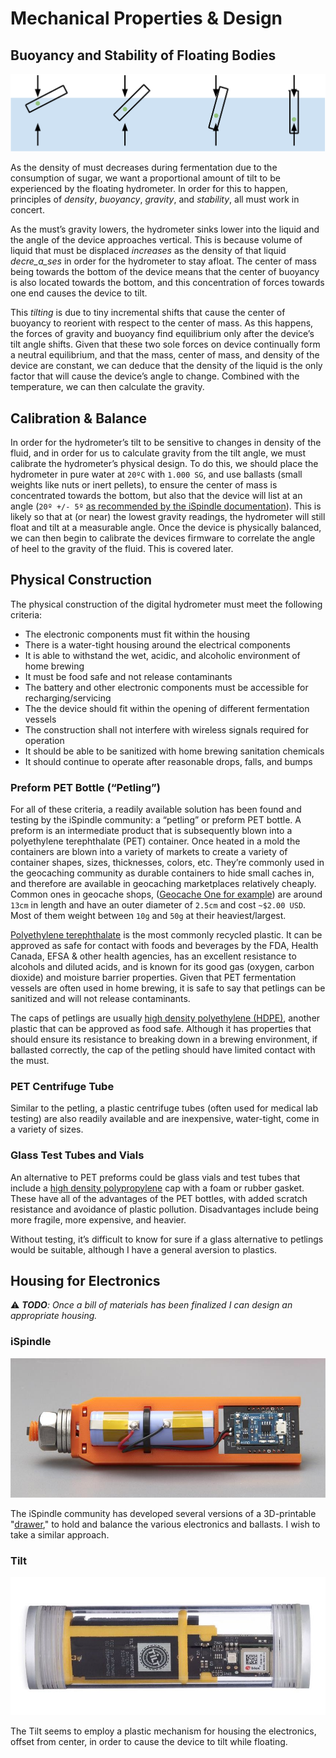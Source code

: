 # Mechanical Properties & Design

## Buoyancy and Stability of Floating Bodies

![](../../.gitbook/assets/hydrometer-center-of-buoyancy-and-densities-6-.png)

As the density of must decreases during fermentation due to the consumption of sugar, we want a proportional amount of tilt to be experienced by the floating hydrometer. In order for this to happen, principles of _density_, _buoyancy_, _gravity_, and _stability_, all must work in concert.

As the must’s gravity lowers, the hydrometer sinks lower into the liquid and the angle of the device approaches vertical. This is because volume of liquid that must be displaced _increases_ as the density of that liquid _decre_a_ses_ in order for the hydrometer to stay afloat. The center of mass being towards the bottom of the device means that the center of buoyancy is also located towards the bottom, and this concentration of forces towards one end causes the device to tilt.

This _tilting_ is due to tiny incremental shifts that cause the center of buoyancy to reorient with respect to the center of mass. As this happens, the forces of gravity and buoyancy find equilibrium only after the device’s tilt angle shifts. Given that these two sole forces on device continually form a neutral equilibrium, and that the mass, center of mass, and density of the device are constant, we can deduce that the density of the liquid is the only factor that will cause the device’s angle to change. Combined with the temperature, we can then calculate the gravity.

## Calibration & Balance

In order for the hydrometer’s tilt to be sensitive to changes in density of the fluid, and in order for us to calculate gravity from the tilt angle, we must calibrate the hydrometer’s physical design. To do this, we should place the hydrometer in pure water at `20ºC` with `1.000 SG`, and use ballasts \(small weights like nuts or inert pellets\), to ensure the center of mass is concentrated towards the bottom, but also that the device will list at an angle \(`20º +/- 5º` [as recommended by the iSpindle documentation](https://github.com/universam1/iSpindel/blob/master/docs/FAQ-en.md)\). This is likely so that at \(or near\) the lowest gravity readings, the hydrometer will still float and tilt at a measurable angle. Once the device is physically balanced, we can then begin to calibrate the devices firmware to correlate the angle of heel to the gravity of the fluid. This is covered later.

## Physical Construction

The physical construction of the digital hydrometer must meet the following criteria:

* The electronic components must fit within the housing
* There is a water-tight housing around the electrical components
* It is able to withstand the wet, acidic, and alcoholic environment of home brewing
* It must be food safe and not release contaminants
* The battery and other electronic components must be accessible for recharging/servicing
* The the device should fit within the opening of different fermentation vessels
* The construction shall not interfere with wireless signals required for operation
* It should be able to be sanitized with home brewing sanitation chemicals
* It should continue to operate after reasonable drops, falls, and bumps

### Preform PET Bottle \(“Petling”\)

For all of these criteria, a readily available solution has been found and testing by the iSpindle community: a “petling” or preform PET bottle. A preform is an intermediate product that is subsequently blown into a polyethylene terephthalate \(PET\) container. Once heated in a mold the containers are blown into a variety of markets to create a variety of container shapes, sizes, thicknesses, colors, etc. They’re commonly used in the geocaching community as durable containers to hide small caches in, and therefore are available in geocaching marketplaces relatively cheaply. Common ones in geocache shops, \([Geocache One for example](https://www.geocacheone.com/en/p/pet-preform-cache-container-clear)\) are around `13cm` in length and have an outer diameter of `2.5cm` and cost `~$2.00 USD`. Most of them weight between `10g` and `50g` at their heaviest/largest.

[Polyethylene terephthalate](https://omnexus.specialchem.com/selection-guide/polyethylene-terephthalate-pet-plastic) is the most commonly recycled plastic. It can be approved as safe for contact with foods and beverages by the FDA, Health Canada, EFSA & other health agencies, has an excellent resistance to alcohols and diluted acids, and is known for its good gas \(oxygen, carbon dioxide\) and moisture barrier properties. Given that PET fermentation vessels are often used in home brewing, it is safe to say that petlings can be sanitized and will not release contaminants.

The caps of petlings are usually [high density polyethylene \(HDPE\)](https://omnexus.specialchem.com/selection-guide/polyethylene-plastic#HDPE), another plastic that can be approved as food safe. Although it has properties that should ensure its resistance to breaking down in a brewing environment, if ballasted correctly, the cap of the petling should have limited contact with the must.

### PET Centrifuge Tube

Similar to the petling, a plastic centrifuge tubes \(often used for medical lab testing\) are also readily available and are inexpensive, water-tight, come in a variety of sizes.

### Glass Test Tubes and Vials

An alternative to PET preforms could be glass vials and test tubes that include a [high density polypropylene](https://omnexus.specialchem.com/selection-guide/polyethylene-plastic#HDPE) cap with a foam or rubber gasket. These have all of the advantages of the PET bottles, with added scratch resistance and avoidance of plastic pollution. Disadvantages include being more fragile, more expensive, and heavier.

Without testing, it’s difficult to know for sure if a glass alternative to petlings would be suitable, although I have a general aversion to plastics.

## Housing for Electronics

⚠️ _**TODO**: Once a bill of materials has been finalized I can design an appropriate housing._

### iSpindle

![](../../.gitbook/assets/mwx-edition.jpg)

The iSpindle community has developed several versions of a 3D-printable "[drawer](https://github.com/universam1/iSpindel/tree/master/drawer)," to hold and balance the various electronics and ballasts. I wish to take a similar approach.

### Tilt

![](../../.gitbook/assets/accessories-tilt-hydrometer-yellow.jpg)

The Tilt seems to employ a plastic mechanism for housing the electronics, offset from center, in order to cause the device to tilt while floating.

